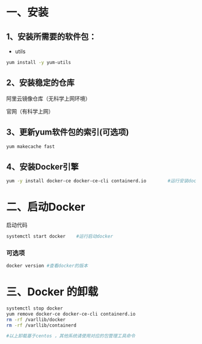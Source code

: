# 一、安装

## 1、安装所需要的软件包：

-   utils

```bash
yum install -y yum-utils
```

## 2、安装稳定的仓库

阿里云镜像仓库（无科学上网环境）

官网（有科学上网）

## 3、更新yum软件包的索引(可选项)

```bash
yum makecache fast
```

## 4、安装Docker引擎

```bash
yum -y install docker-ce docker-ce-cli containerd.io        #运行安装docker CE
```

# 二、启动Docker

启动代码

```bash
systemctl start docker    #运行启动docker
```

### 可选项

```bash
docker version #查看docker的版本
```

# 三、Docker 的卸载

```bash
systemctl stop docker
yum remove docker-ce docker-ce-cli containerd.io
rm -rf /varllib/docker
rm -rf /varllib/containerd

#以上卸载基于centos ，其他系统请使用对应的包管理工具命令
```